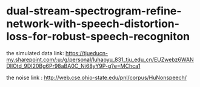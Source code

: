 # dual-stream-spectrogram-refine-network-with-speech-distortion-loss-for-robust-speech-recogniton
the simulated data link:
https://tjueducn-my.sharepoint.com/:u:/g/personal/luhaoyu_831_tju_edu_cn/EUZwebz6WANDllOtd_9DI20Bg6Pr98aBA0C_Ni68yY9P-g?e=MChca1



the noise link :
http://web.cse.ohio-state.edu/pnl/corpus/HuNonspeech/
